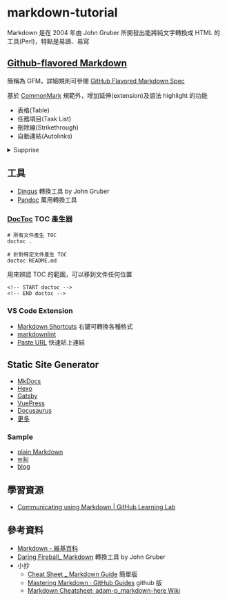 # markdown-tutorial

Markdown 是在 2004 年由 John Gruber 所開發出能將純文字轉換成 HTML 的工具(Perl)，特點是易讀、易寫

## [Github-flavored Markdown](https://help.github.com/en/categories/writing-on-github)

簡稱為 GFM，詳細規則可參閱 [GitHub Flavored Markdown Spec](https://github.github.com/gfm/)

基於 [CommonMark](https://commonmark.org/) 規範外，增加延伸(extension)及語法 highlight 的功能

- 表格(Table)
- 任務項目(Task List)
- 刪除線(Strikethrough)
- 自動連結(Autolinks)

<details>
  <summary>Supprise</summary>
  
  ---
  
  [折疊內容](https://github.com/dear-github/dear-github/issues/166)
  
  ---
  
  ```html
  <details>
    <summary>Click to expand</summary>
    whatever
  </details>
  ```
</details>

## 工具

- [Dingus](https://daringfireball.net/projects/markdown/dingus) 轉換工具 by John Gruber
- [Pandoc](https://pandoc.org/) 萬用轉換工具

### [DocToc](https://github.com/thlorenz/doctoc) TOC 產生器

```shell
# 所有文件產生 TOC
doctoc .

# 針對特定文件產生 TOC
doctoc README.md
```

用來辨認 TOC 的範圍，可以移到文件任何位置

```
<!-- START doctoc -->
<!-- END doctoc -->
```

### VS Code Extension

- [Markdown Shortcuts](https://marketplace.visualstudio.com/items?itemName=mdickin.markdown-shortcuts) 右鍵可轉換各種格式
- [markdownlint](https://marketplace.visualstudio.com/items?itemName=DavidAnson.vscode-markdownlint)
- [Paste URL](https://marketplace.visualstudio.com/items?itemName=kukushi.pasteurl) 快速貼上連結

## Static Site Generator

- [MkDocs](https://www.mkdocs.org/) 
- [Hexo](https://hexo.io/)
- [Gatsby](https://www.gatsbyjs.org/)
- [VuePress](https://vuepress.vuejs.org/)
- [Docusaurus](https://docusaurus.io/)
- [更多](https://www.staticgen.com/)

### Sample

- [plain Markdown](https://github.com/vincentliu104/Learning-Together)
- [wiki](https://vincentliu99999.github.io/wiki/)
- [blog](https://vincentliu99999.github.io/)

## 學習資源

- [Communicating using Markdown | GitHub Learning Lab](https://lab.github.com/githubtraining/communicating-using-markdown)

## 參考資料

- [Markdown - 維基百科](https://zh.wikipedia.org/wiki/Markdown)
- [Daring Fireball_ Markdown](https://daringfireball.net/projects/markdown/) 轉換工具 by John Gruber
- 小抄
  - [Cheat Sheet _ Markdown Guide](https://www.markdownguide.org/cheat-sheet/) 簡單版
  - [Mastering Markdown · GitHub Guides](https://guides.github.com/features/mastering-markdown/) github 版
  - [Markdown Cheatsheet· adam-p_markdown-here Wiki](https://github.com/adam-p/markdown-here/wiki/Markdown-Cheatsheet)
